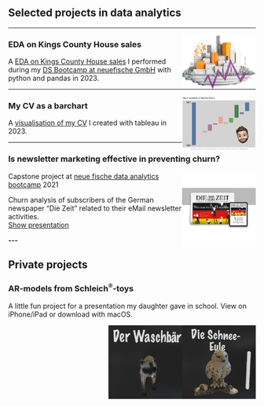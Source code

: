 ## Selected projects in data analytics

---
<img align="right" width="150" height="110" src="./images/logo_real_estate.png?raw=true"/>

### EDA on Kings County House sales

A [EDA on Kings County House sales](https://github.com/TillMeineke/ds-eda-project2023 "EDA on Kings County House sales") I performed during my [DS Bootcamp at neuefische GmbH](https://www.neuefische.de/bootcamp/data-science "DS Bootcamp at neuefische GmbH") with python and pandas in 2023.

---
<img align="right" width="150" height="110" src="./images/lebenslauf_tableau.png?raw=true"/>

### My CV as a barchart

A [visualisation of my CV](https://public.tableau.com/app/profile/till.meineke/viz/Lebenslauf_16860203495790/Lebenslauf?publish=yes) I created with tableau in 2023.

---

### Is newsletter marketing effective in preventing churn?

<img align="right" width="150" height="150" src="./images/DIeZeit_LogoNewspaperTablet_resized.jpg?raw=true"/>

Capstone project at [neue fische data analytics bootcamp](https://www.neuefische.de/bootcamp/data-analytics) 2021<br>

Churn analysis of subscribers of the German newspaper “Die Zeit” related to their eMail newsletter activities.<br>
[Show presentation](./pdf/Presentation_is_newsletter_marketing_effective_in_preventing_churn.pdf)

__---__

## Private projects

### AR-models from Schleich<sup>®️</sup>-toys

A little fun project for a presentation my daughter gave in school. View on iPhone/iPad or download with macOS.

<div>
    <a rel="ar" href="./fun/Schneeeule.reality">
    <img align="right" width="150" height="150" src="./images/schneeeule.png"/>
    </a>
</div>

<div>
    <a rel="ar" href="./fun/Waschbaer.reality">
    <img align="right" width="150" height="150" src="./images/waschbaer.png"/>
    </a>
</div>



<!--[Project 2 Title](/pdf/sample_presentation.pdf)
<img src="images/dummy_thumbnail.jpg?raw=true"/>

---
[Project 3 Title](http://example.com/)
<img src="images/dummy_thumbnail.jpg?raw=true"/>

---

### Category Name 2

- [Project 1 Title](http://example.com/)
- [Project 2 Title](http://example.com/)
- [Project 3 Title](http://example.com/)
- [Project 4 Title](http://example.com/)
- [Project 5 Title](http://example.com/)

---

--- -->
<!-- <p style="font-size:11px">Page template forked from <a href="https://github.com/evanca/quick-portfolio">evanca</a></p>
 Remove above link if you don't want to attibute -->
